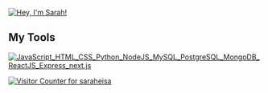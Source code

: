 [![Hey, I'm Sarah!](https://pimp-my-readme.webapp.io/pimp-my-readme/sliding-text?emojis=1f30d_2728&text=Hey%252C%2520I%27m%2520Sarah%21)](https://pimp-my-readme.webapp.io)

## My Tools

[![JavaScript_HTML_CSS_Python_NodeJS_MySQL_PostgreSQL_MongoDB_ReactJS_Express_next.js](https://pimp-my-readme.webapp.io/pimp-my-readme/technology?technology=JavaScript_HTML_CSS_Python_NodeJS_MySQL_PostgreSQL_MongoDB_ReactJS_Express_next.js)](https://pimp-my-readme.webapp.io)

[![Visitor Counter for saraheisa](https://pimp-my-readme.webapp.io/pimp-my-readme/visitor-counter?page=saraheisa)](https://pimp-my-readme.webapp.io)

<!--
**saraheisa/saraheisa** is a ✨ _special_ ✨ repository because its `README.md` (this file) appears on your GitHub profile.

Here are some ideas to get you started:

- 🔭 I’m currently working on ...
- 🌱 I’m currently learning ...
- 👯 I’m looking to collaborate on ...
- 🤔 I’m looking for help with ...
- 💬 Ask me about ...
- 📫 How to reach me: ...
- 😄 Pronouns: ...
- ⚡ Fun fact: ...
-->
